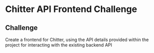 # Chitter API Frontend Challenge

## Challenge

Create a frontend for Chitter, using the API details provided within the project for interacting with the existing backend API